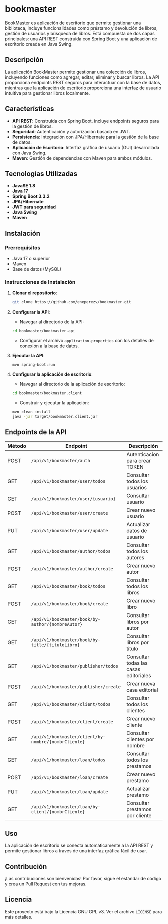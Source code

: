 # bookmaster

BookMaster es aplicación de escritorio que permite gestionar una biblioteca, incluye funcionalidades como préstamo y devolución de libros, gestión de usuarios y búsqueda de libros. Está compuesta de dos capas principales: una API REST construida con Spring Boot y una aplicación de escritorio creada en Java Swing.

## Descripción

La aplicación BookMaster permite gestionar una colección de libros, incluyendo funciones como agregar, editar, eliminar y buscar libros. La API proporciona endpoints REST seguros para interactuar con la base de datos, mientras que la aplicación de escritorio proporciona una interfaz de usuario intuitiva para gestionar libros localmente.

## Características

- **API REST**: Construida con Spring Boot, incluye endpoints seguros para la gestión de libros.
- **Seguridad**: Autenticación y autorización basada en JWT.
- **Persistencia**: Integración con JPA/Hibernate para la gestión de la base de datos.
- **Aplicación de Escritorio**: Interfaz gráfica de usuario (GUI) desarrollada con Java Swing.
- **Maven**: Gestión de dependencias con Maven para ambos módulos.

## Tecnologías Utilizadas

- **JavaSE 1.8**
- **Java 17**
- **Spring Boot 3.3.2**
- **JPA/Hibernate**
- **JWT para seguridad**
- **Java Swing**
- **Maven**

## Instalación

### Prerrequisitos

- Java 17 o superior
- Maven
- Base de datos (MySQL)

### Instrucciones de Instalación

1. **Clonar el repositorio**:
    ```bash
    git clone https://github.com/eneperezv/bookmaster.git
    ```

2. **Configurar la API**:

    - Navegar al directorio de la API:
    ```bash
    cd bookmaster/bookmaster.api
    ```
    - Configurar el archivo `application.properties` con los detalles de conexión a la base de datos.

3. **Ejecutar la API**:
    ```bash
    mvn spring-boot:run
    ```

4. **Configurar la aplicación de escritorio**:

    - Navegar al directorio de la aplicación de escritorio:
    ```bash
    cd bookmaster/bookmaster.client
    ```
    - Construir y ejecutar la aplicación:
    ```bash
    mvn clean install
    java -jar target/bookmaster.client.jar
    ```

## Endpoints de la API

| Método | Endpoint                                             | Descripción                            |
|--------|------------------------------------------------------|----------------------------------------|
| POST   | `/api/v1/bookmaster/auth`                            | Autenticacion para crear TOKEN         |
| GET    | `/api/v1/bookmaster/user/todos`                      | Consultar todos los usuarios           |
| GET    | `/api/v1/bookmaster/user/{usuario}`                  | Consultar usuario                      |
| POST   | `/api/v1/bookmaster/user/create`                     | Crear nuevo usuario                    |
| PUT    | `/api/v1/bookmaster/user/update`                     | Actualizar datos de usuario            |
| GET    | `/api/v1/bookmaster/author/todos`                    | Consultar todos los autores            |
| POST   | `/api/v1/bookmaster/author/create`                   | Crear nuevo autor                      |
| GET    | `/api/v1/bookmaster/book/todos`                      | Consultar todos los libros             |
| POST   | `/api/v1/bookmaster/book/create`                     | Crear nuevo libro                      |
| GET    | `/api/v1/bookmaster/book/by-author/{nombreAutor}`    | Consultar libros por autor             |
| GET    | `/api/v1/bookmaster/book/by-title/{tituloLibro}`     | Consultar libros por titulo            |
| GET    | `/api/v1/bookmaster/publisher/todos`                 | Consultar todas las casas editoriales  |
| POST   | `/api/v1/bookmaster/publisher/create`                | Crear nueva casa editorial             |
| GET    | `/api/v1/bookmaster/client/todos`                    | Consultar todos los clientes           |
| POST   | `/api/v1/bookmaster/client/create`                   | Crear nuevo cliente                    |
| GET    | `/api/v1/bookmaster/client/by-nombre/{nombrCliente}` | Consultar clientes por nombre          |
| GET    | `/api/v1/bookmaster/loan/todos`                      | Consultar todos los prestamos          |
| POST   | `/api/v1/bookmaster/loan/create`                     | Crear nuevo prestamo                   |
| PUT    | `/api/v1/bookmaster/loan/update`                     | Actualizar prestamo                    |
| GET    | `/api/v1/bookmaster/loan/by-client/{nombrCliente}`   | Consultar prestamos por cliente        |

## Uso

La aplicación de escritorio se conecta automáticamente a la API REST y permite gestionar libros a través de una interfaz gráfica fácil de usar.

## Contribución

¡Las contribuciones son bienvenidas! Por favor, sigue el estándar de código y crea un Pull Request con tus mejoras.

## Licencia

Este proyecto está bajo la Licencia GNU GPL v3. Ver el archivo `LICENSE` para más detalles.
